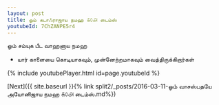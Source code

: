 ```yaml
---
layout: post
title: ஓம் கடாஃராஜாய நமஹ ௧௦௮ டைம்ஸ்
youtubeId: 7ChZANPE5r4
---
```

 
 
 ஓம் சம்யுக பீட வாஹனாய நமஹ  
 
 -  யார் காளையை கொடியாகவும், முன்னேற்றமாகவும் வைத்திருக்கிறார்கள் 
 
  
 
  
 
 
 
 
 
 


{% include youtubePlayer.html id=page.youtubeId %}
 
[Next]({{ site.baseurl }}{% link  split2/_posts/2016-03-11-ஓம் வாசஸ்பதயே அயோனிஜாய நமஹ ௧௦௮ டைம்ஸ்.md%})
 
